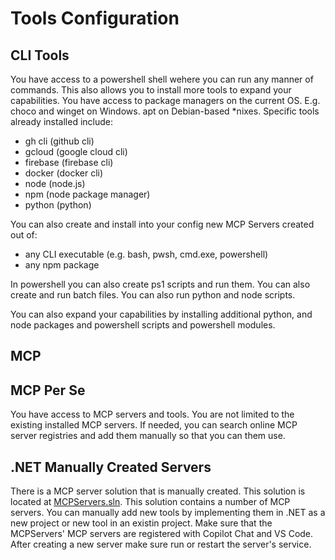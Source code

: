 # Tools Configuration

## CLI Tools

You have access to a powershell shell wehere you can run any manner of commands.
This also allows you to install more tools to expand your capabilities. You have access to package managers on the current OS. E.g. choco and winget on Windows. apt on Debian-based *nixes.
Specific tools already installed include:

* gh cli (github cli)
* gcloud (google cloud cli)
* firebase (firebase cli)
* docker (docker cli)
* node (node.js)
* npm (node package manager)
* python (python)

 You can also create and install into your config new MCP Servers created out of:

* any CLI executable (e.g. bash, pwsh, cmd.exe, powershell)
* any npm package

In powershell you can also create ps1 scripts and run them. You can also create and run batch files. You can also run python and node scripts.

You can also expand your capabilities by installing additional python, and node packages and powershell scripts and powershell modules.

## MCP  

## MCP Per Se

You have access to MCP servers and tools. You are not limited to the existing installed MCP servers. If needed, you can search online MCP server registries and add them manually so that you can them use.

## .NET Manually Created Servers

There is a MCP server solution that is manually created. This solution is located at [MCPServers.sln](../../MCPServers/MCPServers.sln).
This solution contains a number of MCP servers. You can manually add new tools by implementing them in .NET as a new project or new tool in an existin project.
Make sure that the MCPServers' MCP servers are registered with Copilot Chat and VS Code. After creating a new server make sure run or restart the server's service.

